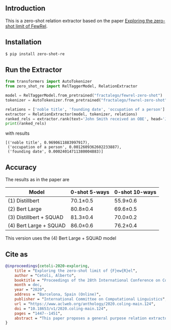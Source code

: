 ## Introduction
This is a zero-shot relation extractor based on the paper  [Exploring the zero-shot limit of FewRel](https://www.aclweb.org/anthology/2020.coling-main.124).

## Installation
```bash
$ pip install zero-shot-re
```

## Run the Extractor
```python
from transformers import AutoTokenizer
from zero_shot_re import RelTaggerModel, RelationExtractor

model = RelTaggerModel.from_pretrained("fractalego/fewrel-zero-shot")
tokenizer = AutoTokenizer.from_pretrained("fractalego/fewrel-zero-shot")

relations = ['noble title', 'founding date', 'occupation of a person']
extractor = RelationExtractor(model, tokenizer, relations)
ranked_rels = extractor.rank(text='John Smith received an OBE', head='John Smith', tail='OBE')
print(ranked_rels)
```
with results
```python3
[('noble title', 0.9690611883997917),
 ('occupation of a person', 0.0012609362602233887),
 ('founding date', 0.00024014711380004883)]
```

## Accuracy
The results as in the paper are

| Model                  | 0-shot 5-ways | 0-shot 10-ways |
|------------------------|--------------|----------------|
|(1) Distillbert         |70.1±0.5      | 55.9±0.6       |
|(2) Bert Large          |80.8±0.4      | 69.6±0.5       |
|(3) Distillbert + SQUAD |81.3±0.4      | 70.0±0.2       |
|(4) Bert Large + SQUAD  |86.0±0.6      | 76.2±0.4       |

This version uses the (4) Bert Large + SQUAD model

## Cite as
```bibtex
@inproceedings{cetoli-2020-exploring,
    title = "Exploring the zero-shot limit of {F}ew{R}el",
    author = "Cetoli, Alberto",
    booktitle = "Proceedings of the 28th International Conference on Computational Linguistics",
    month = dec,
    year = "2020",
    address = "Barcelona, Spain (Online)",
    publisher = "International Committee on Computational Linguistics",
    url = "https://www.aclweb.org/anthology/2020.coling-main.124",
    doi = "10.18653/v1/2020.coling-main.124",
    pages = "1447--1451",
    abstract = "This paper proposes a general purpose relation extractor that uses Wikidata descriptions to represent the relation{'}s surface form. The results are tested on the FewRel 1.0 dataset, which provides an excellent framework for training and evaluating the proposed zero-shot learning system in English. This relation extractor architecture exploits the implicit knowledge of a language model through a question-answering approach.",
}
```

